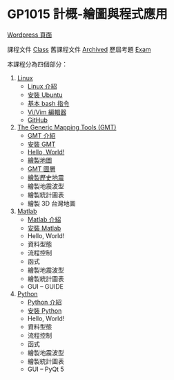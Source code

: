 # GP1015 計概-繪圖與程式應用

[Wordpress 頁面](https://jimmylab.wordpress.com/gp1015/)

課程文件 [Class](Class) 
舊課程文件 [Archived](Archcived) 
歷屆考題 [Exam](Exam) 

本課程分為四個部分：

1. [Linux](https://jimmylab.wordpress.com/gp1015/linux/)
   - [Linux 介紹](https://jimmylab.wordpress.com/gp1015/linux/about-linux/)
   - [安裝 Ubuntu](https://jimmylab.wordpress.com/gp1015/linux/install-ubuntu/)
   - [基本 bash 指令](https://jimmylab.wordpress.com/gp1015/linux/linux-command/)
   - [Vi/Vim 編輯器](https://jimmylab.wordpress.com/gp1015/linux/vi/)
   - [GitHub](https://jimmylab.wordpress.com/gp1015/linux/github/)
2. [The Generic Mapping Tools (GMT)](https://jimmylab.wordpress.com/gp1015/gmt/)
   - [GMT 介紹](https://jimmylab.wordpress.com/gp1015/gmt/about-gmt/)
   - [安裝 GMT](https://jimmylab.wordpress.com/gp1015/gmt/install-gmt/)
   - [Hello, World!](https://jimmylab.wordpress.com/gp1015/gmt/gmt-hello-world/)
   - [繪製地圖](https://jimmylab.wordpress.com/gp1015/gmt/gmt-plot-map/)
   - [GMT 圖層](https://jimmylab.wordpress.com/gp1015/gmt/gmt-layer/)
   - [繪製歷史地震](https://jimmylab.wordpress.com/gp1015/gmt/gmt-plot-quake/)
   - 繪製地震波型
   - 繪製統計圖表
   - 繪製 3D 台灣地圖
3. [Matlab](https://jimmylab.wordpress.com/gp1015/matlab/)
   - [Matlab 介紹](https://jimmylab.wordpress.com/gp1015/matlab/about-matlab/)
   - [安裝 Matlab](https://jimmylab.wordpress.com/gp1015/matlab/install-matlab/)
   - Hello, World!
   - 資料型態
   - 流程控制
   - 函式
   - 繪製地震波型
   - 繪製統計圖表
   - GUI – GUIDE
4. [Python](https://jimmylab.wordpress.com/gp1015/python/)
   - [Python 介紹](https://jimmylab.wordpress.com/gp1015/python/about-python/)
   - [安裝 Python](https://jimmylab.wordpress.com/gp1015/python/install-python/)
   - Hello, World!
   - 資料型態
   - 流程控制
   - 函式
   - 繪製地震波型
   - 繪製統計圖表
   - GUI – PyQt 5
